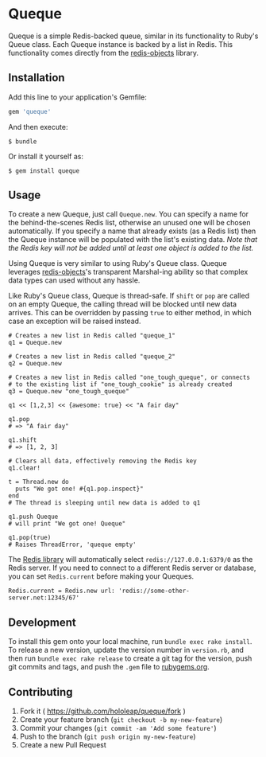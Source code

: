 # Queque

Queque is a simple Redis-backed queue, similar in its functionality to Ruby's Queue class. Each Queque instance is backed by a list in Redis. This functionality comes directly from the [redis-objects](https://github.com/nateware/redis-objects) library.

## Installation

Add this line to your application's Gemfile:

```ruby
gem 'queque'
```

And then execute:

    $ bundle

Or install it yourself as:

    $ gem install queque

## Usage

To create a new Queque, just call `Queque.new`. You can specify a name for the behind-the-scenes Redis list, otherwise an unused one will be chosen automatically. If you specify a name that already exists (as a Redis list) then the Queque instance will be populated with the list's existing data. _Note that the Redis key will not be added until at least one object is added to the list._

Using Queque is very similar to using Ruby's Queue class. Queque leverages [redis-objects](https://github.com/nateware/redis-objects)'s transparent Marshal-ing ability so that complex data types can used without any hassle. 

Like Ruby's Queue class, Queque is thread-safe. If `shift` or `pop` are called on an empty Queque, the calling thread will be blocked until new data arrives. This can be overridden by passing `true` to either method, in which case an exception will be raised instead.

    # Creates a new list in Redis called "queque_1"
    q1 = Queque.new
    
    # Creates a new list in Redis called "queque_2"
    q2 = Queque.new
    
    # Creates a new list in Redis called "one_tough_queque", or connects
    # to the existing list if "one_tough_cookie" is already created
    q3 = Queque.new "one_tough_queque"
    
    q1 << [1,2,3] << {awesome: true} << "A fair day"
    
    q1.pop
    # => "A fair day"
    
    q1.shift
    # => [1, 2, 3]
    
    # Clears all data, effectively removing the Redis key
    q1.clear!
    
    t = Thread.new do
      puts "We got one! #{q1.pop.inspect}"
    end
    # The thread is sleeping until new data is added to q1
    
    q1.push Queque
    # will print "We got one! Queque"
    
    q1.pop(true)
    # Raises ThreadError, 'queque empty'
    
The [Redis library](https://github.com/redis/redis-rb) will automatically select `redis://127.0.0.1:6379/0` as the Redis server. If you need to connect to a different Redis server or database, you can set `Redis.current` before making your Queques.

    Redis.current = Redis.new url: 'redis://some-other-server.net:12345/67' 
    


## Development

To install this gem onto your local machine, run `bundle exec rake install`. To release a new version, update the version number in `version.rb`, and then run `bundle exec rake release` to create a git tag for the version, push git commits and tags, and push the `.gem` file to [rubygems.org](https://rubygems.org).

## Contributing

1. Fork it ( https://github.com/hololeap/queque/fork )
2. Create your feature branch (`git checkout -b my-new-feature`)
3. Commit your changes (`git commit -am 'Add some feature'`)
4. Push to the branch (`git push origin my-new-feature`)
5. Create a new Pull Request
